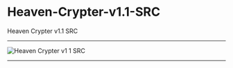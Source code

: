 # Heaven-Crypter-v1.1-SRC
Heaven Crypter v1.1 SRC

** **

![Heaven Crypter v1 1 SRC](https://user-images.githubusercontent.com/74623428/149599444-35e76f23-2813-4a9d-bf53-6414bbbbb3f2.PNG)

** **
